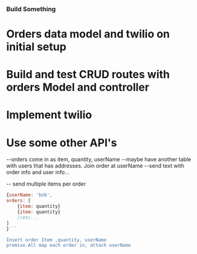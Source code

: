 ### Build Something
# Orders data model and twilio on initial setup
# Build and test CRUD routes with orders Model and controller
# Implement twilio 
# Use some other API's


--orders come in as item, quantity, userName
    --maybe have another table with users that has addresses. Join order at userName
    --send text with order info and user info...

-- send multiple items per order 
``` js
{userName: 'bob',
orders: [
    {item: quantity}
    {item: quantity}
    //etc...
]
}```

Insert order Item ,quantity, userName
promise.All map each order in, attach userName